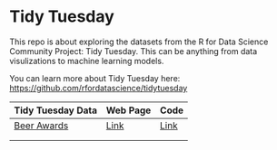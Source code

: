  # Tidy Tuesday
 
 This repo is about exploring the datasets from the R for Data Science Community Project: Tidy Tuesday. This can be anything from data visulizations to machine learning models. 
 
 You can learn more about Tidy Tuesday here: https://github.com/rfordatascience/tidytuesday
 
| Tidy Tuesday Data  | Web Page  | Code |
|--------------------|----------|------|
|   [Beer Awards ](https://github.com/rfordatascience/tidytuesday/blob/master/data/2020/2020-10-20/readme.md) | [Link]( https://rpubs.com/g_kabo/TT_Beer_Awards ) |  [Link](https://github.com/rfordatascience/tidytuesday/blob/master/data/2020/2020-10-20/readme.md) |
|   |   |   |
|   |   |   |
